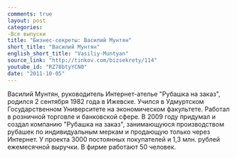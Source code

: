 ```yaml
---
comments: true
layout: post
categories:
-Все выпуски
title: "Бизнес-секреты: Василий Мунтян"
short_title: "Василий Мунтян"
english_short_title: "Vasiliy-Muntyan"
source_link: "http://tinkov.com/bizsekrety/114"
youtube_id: "RZ78btyYCN0"
date: "2011-10-05"
---
```

Василий Мунтян, руководитель Интернет-ателье "Рубашка на заказ", родился 2
сентября 1982 года в Ижевске. Учился в Удмуртском Государственном
Университете на экономическом факультете. Работал в розничной торговле и
банковской сфере. В 2009 году придумал и создал компанию "Рубашка на
заказ", занимающуюся производством рубашек по индивидуальным меркам и
продающую только через Интернет. У проекта 3000 постоянных покупателей и
1,3 млн. рублей ежемесячной выручки. В фирме работают 50 человек.

